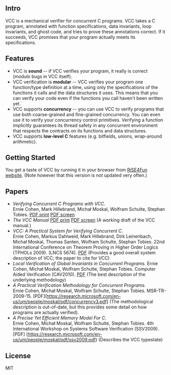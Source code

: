## Intro

VCC is a mechanical verifier for concurrent C programs. VCC takes a C program,
annotated with function specifications, data invariants, loop invariants, and
ghost code, and tries to prove these annotations correct. If it succeeds, VCC
promises that your program actually meets its specifications.

## Features

* VCC is **sound** -- if VCC verifies your program, it really is correct (modulo bugs in VCC itself).
* VCC verification is **modular** -- VCC verifies your program one function/type definition at a time, using only the specifications of the functions it calls and the data structures it uses. This means that you can verify your code even if the functions you call haven't been written yet.
* VCC supports **concurrency** -- you can use VCC to verify programs that use both coarse-grained and fine-grained concurrency. You can even use it to verify your concurrency control primitives. Verifying a function implicitly guarantees its thread safety in any concurrent environment that respects the contracts on its functions and data structures.
* VCC supports **low-level C** features (e.g. bitfields, unions, wrap-around arithmetic). 

## Getting Started

You get a taste of VCC by running it in your browser from 
[RiSE4Fun website](http://rise4fun.com/vcc). (Note however that this version is not
updated very often.)


## Papers

* *Verifying Concurrent C Programs with VCC.*  
  Ernie Cohen, Mark Hillebrand, Michał Moskal, Wolfram Schulte, Stephan Tobies. 
  [PDF print](https://research.microsoft.com/en-us/um/people/moskal/pdf/vcc-tutorial-col2.pdf)
  [PDF screen](https://research.microsoft.com/en-us/um/people/moskal/pdf/vcc-tutorial-col1w.pdf)
* *The VCC Manual* 
  [PDF print](https://research.microsoft.com/en-us/um/people/moskal/pdf/vcc-manual-col2.pdf)
  [PDF screen](https://research.microsoft.com/en-us/um/people/moskal/pdf/vcc-manual-col1w.pdf)
  (A working draft of the VCC manual.)
* *VCC: A Practical System for Verifying Concurrent C.*  
  Ernie Cohen, Markus Dahlweid, Mark Hillebrand, Dirk Leinenbach, Michał Moskal, Thomas Santen, Wolfram Schulte, Stephan Tobies. 
  22nd International Conference on Theorem Proving in Higher Order Logics (TPHOLs 2009). (LNCS 5674). 
  [PDF](https://research.microsoft.com/en-us/um/people/moskal/pdf/tphol2009.pdf)
  (Provides a good overall system description of VCC; the paper to cite for VCC)
* *Local Verification of Global Invariants in Concurrent Programs.* 
  Ernie Cohen, Michał Moskal, Wolfram Schulte, Stephan Tobies. Computer Aided Verification (CAV2010). 
  [PDF](https://research.microsoft.com/en-us/um/people/moskal/pdf/local.pdf) 
  (The best description of the underlying methodology)
* *A Practical Verification Methodology for Concurrent Programs.*  
  Ernie Cohen, Michał Moskal, Wolfram Schulte, Stephan Tobies. MSR-TR-2009-15. 
  [PDF](https://research.microsoft.com/en-us/um/people/moskal/pdf/concurrency3.pdf]
  (The methodological description is out-of-date, but this provides some detail on how programs are actually verified).
* *A Precise Yet Efficient Memory Model For C.*  
  Ernie Cohen, Michał Moskal, Wolfram Schulte, Stephan Tobies. 
  4th International Workshop on Systems Software Verification (SSV2009). 
  [PDF] (https://research.microsoft.com/en-us/um/people/moskal/pdf/ssv2009.pdf)
  (Describes the VCC typestate)


## License

MIT
